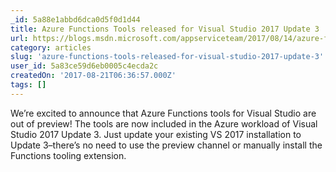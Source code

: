```yaml
---
_id: 5a88e1abbd6dca0d5f0d1d44
title: Azure Functions Tools released for Visual Studio 2017 Update 3
url: https://blogs.msdn.microsoft.com/appserviceteam/2017/08/14/azure-functions-tools-released-for-visual-studio-2017-update-3/
category: articles
slug: 'azure-functions-tools-released-for-visual-studio-2017-update-3'
user_id: 5a83ce59d6eb0005c4ecda2c
createdOn: '2017-08-21T06:36:57.000Z'
tags: []
---
```


We’re excited to announce that Azure Functions tools for Visual Studio are out of preview! The tools are now included in the Azure workload of Visual Studio 2017 Update 3. Just update your existing VS 2017 installation to Update 3–there’s no need to use the preview channel or manually install the Functions tooling extension.
